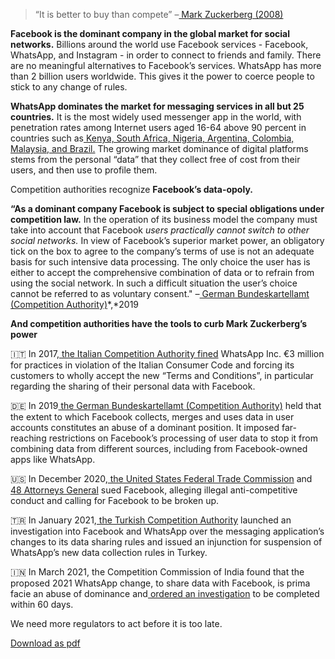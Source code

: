  > “It is better to buy than compete” –[ Mark Zuckerberg (2008)](https://www.npr.org/2020/12/11/945234491/the-wrath-of-mark-takeaways-from-the-governments-case-against-facebook)


**Facebook is the dominant company in the global market for social networks.** Billions around the world use Facebook services - Facebook, WhatsApp, and Instagram - in order to connect to friends and family. There are no meaningful alternatives to Facebook’s services. WhatsApp has more than 2 billion users worldwide. This gives it the power to coerce people to stick to any change of rules.

**WhatsApp dominates the market for messaging services in all but 25 countries.** It is the most widely used messenger app in the world, with penetration rates among Internet users aged 16-64 above 90 percent in countries such as[ Kenya, South Africa, Nigeria, Argentina, Colombia, Malaysia, and Brazil.](https://www.businessofapps.com/data/whatsapp-statistics/) The growing market dominance of digital platforms stems from the personal “data” that they collect free of cost from their users, and then use to profile them.



Competition authorities recognize **Facebook’s data-opoly.**

**“As a dominant company Facebook is subject to special obligations under competition law.** In the operation of its business model the company must take into account that Facebook *users practically cannot switch to other social networks.* In view of Facebook’s superior market power, an obligatory tick on the box to agree to the company’s terms of use is not an adequate basis for such intensive data processing. The only choice the user has is either to accept the comprehensive combination of data or to refrain from using the social network. In such a difficult situation the user’s choice cannot be referred to as voluntary consent." *–*[ German Bundeskartellamt (Competition Authority)](https://www.bundeskartellamt.de/SharedDocs/Meldung/EN/Pressemitteilungen/2019/07_02_2019_Facebook.html;jsessionid=C68DCDF0DFFD5353FE497FB1AAC43195.1_cid387?nn=3591568)*,*2019



**And competition authorities have the tools to curb Mark Zuckerberg’s power**

🇮🇹 In 2017,[ the Italian Competition Authority fined](https://www.competitionpolicyinternational.com/italy-regulator-fines-whatsapp-e3m-for-data-sharing/) WhatsApp Inc. €3 million for practices in violation of the Italian Consumer Code and forcing its customers to wholly accept the new “Terms and Conditions”, in particular regarding the sharing of their personal data with Facebook.

🇩🇪 In 2019[ the German Bundeskartellamt (Competition Authority)](https://www.bundeskartellamt.de/SharedDocs/Meldung/EN/Pressemitteilungen/2019/07_02_2019_Facebook.html;jsessionid=C68DCDF0DFFD5353FE497FB1AAC43195.1_cid387?nn=3591568) held that the extent to which Facebook collects, merges and uses data in user accounts constitutes an abuse of a dominant position. It imposed far-reaching restrictions on Facebook’s processing of user data to stop it from combining data from different sources, including from Facebook-owned apps like WhatsApp.

🇺🇸 In December 2020,[ the United States Federal Trade Commission](https://www.ftc.gov/news-events/press-releases/2020/12/ftc-sues-facebook-illegal-monopolization) and[ 48 Attorneys General](https://ag.ny.gov/press-release/2020/attorney-general-james-leads-multistate-lawsuit-seeking-end-facebooks-illegal) sued Facebook, alleging illegal anti-competitive conduct and calling for Facebook to be broken up.

🇹🇷 In January 2021,[ the Turkish Competition Authority](https://www.rekabet.gov.tr/en/Guncel/competition-board-launched-an-investigat-c9382b8cb15ceb11812900505694b4c6) launched an investigation into Facebook and WhatsApp over the messaging application’s changes to its data sharing rules and issued an injunction for suspension of WhatsApp’s new data collection rules in Turkey.

🇮🇳 In March 2021, the Competition Commission of India found that the proposed 2021 WhatsApp change, to share data with Facebook, is prima facie an abuse of dominance and[ ordered an investigation](https://www.cci.gov.in/sites/default/files/SM01of2021_0.pdf) to be completed within 60 days.

We need more regulators to act before it is too late.        

<a style="margin-top:30px" class="uk-button uk-button-default btn-blue" target="_blank" href="{{site.baseurl_root}}/assets/docs/en-competition.pdf">Download as pdf <span uk-icon="download"></span></a>

​            
